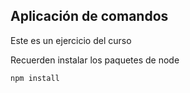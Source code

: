 ## Aplicación de comandos

Este es un ejercicio del curso

Recuerden instalar los paquetes de node 

```
npm install
```